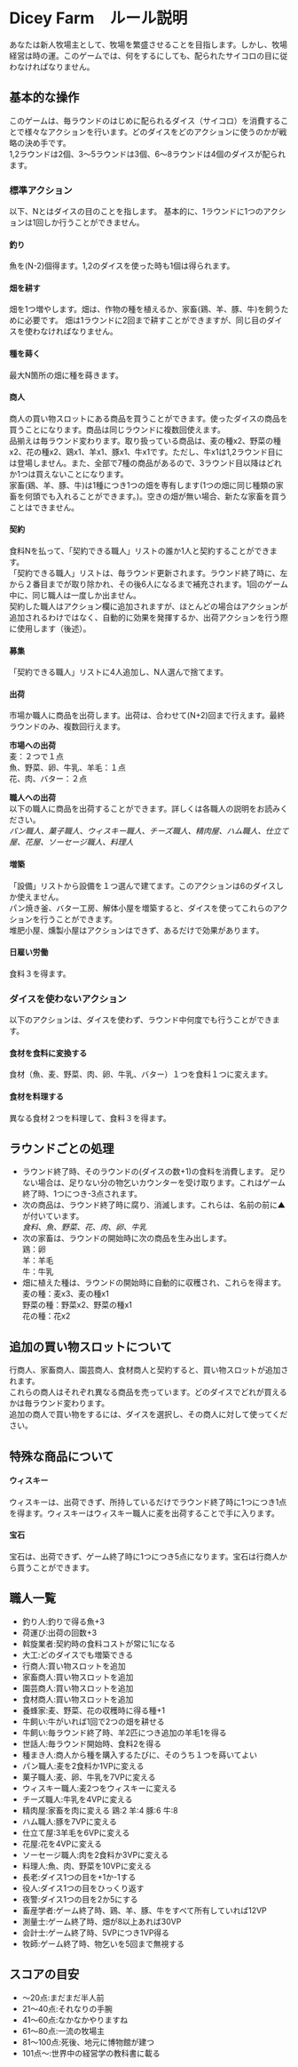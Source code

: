 # Dicey Farm　ルール説明

あなたは新人牧場主として、牧場を繁盛させることを目指します。しかし、牧場経営は時の運。このゲームでは、何をするにしても、配られたサイコロの目に従わなければなりません。

## 基本的な操作
このゲームは、毎ラウンドのはじめに配られるダイス（サイコロ）を消費することで様々なアクションを行います。どのダイスをどのアクションに使うのかが戦略の決め手です。  
1,2ラウンドは2個、3〜5ラウンドは3個、6〜8ラウンドは4個のダイスが配られます。

### 標準アクション
以下、Nとはダイスの目のことを指します。
基本的に、1ラウンドに1つのアクションは1回しか行うことができません。

#### 釣り
魚を(N-2)個得ます。1,2のダイスを使った時も1個は得られます。

#### 畑を耕す
畑を1つ増やします。畑は、作物の種を植えるか、家畜(鶏、羊、豚、牛)を飼うために必要です。
畑は1ラウンドに2回まで耕すことができますが、同じ目のダイスを使わなければなりません。

#### 種を蒔く
最大N箇所の畑に種を蒔きます。

#### 商人
商人の買い物スロットにある商品を買うことができます。使ったダイスの商品を買うことになります。商品は同じラウンドに複数回使えます。  
品揃えは毎ラウンド変わります。取り扱っている商品は、麦の種x2、野菜の種x2、花の種x2、鶏x1、羊x1、豚x1、牛x1です。ただし、牛x1は1,2ラウンド目には登場しません。また、全部で7種の商品があるので、3ラウンド目以降はどれか1つは買えないことになります。  
家畜(鶏、羊、豚、牛)は1種につき1つの畑を専有します(1つの畑に同じ種類の家畜を何頭でも入れることができます。)。空きの畑が無い場合、新たな家畜を買うことはできません。

#### 契約
食料Nを払って、「契約できる職人」リストの誰か1人と契約することができます。  
「契約できる職人」リストは、毎ラウンド更新されます。ラウンド終了時に、左から２番目までが取り除かれ、その後6人になるまで補充されます。1回のゲーム中に、同じ職人は一度しか出ません。  
契約した職人はアクション欄に追加されますが、ほとんどの場合はアクションが追加されるわけではなく、自動的に効果を発揮するか、出荷アクションを行う際に使用します（後述）。

#### 募集
「契約できる職人」リストに4人追加し、N人選んで捨てます。

#### 出荷
市場か職人に商品を出荷します。出荷は、合わせて(N+2)回まで行えます。最終ラウンドのみ、複数回行えます。

**市場への出荷**  
麦：２つで１点  
魚、野菜、卵、牛乳、羊毛：１点  
花、肉、バター：２点

**職人への出荷**  
以下の職人に商品を出荷することができます。詳しくは各職人の説明をお読みください。  
*パン職人、菓子職人、ウィスキー職人、チーズ職人、精肉屋、ハム職人、仕立て屋、花屋、ソーセージ職人、料理人*

#### 増築
「設備」リストから設備を１つ選んで建てます。このアクションは6のダイスしか使えません。  
パン焼き釜、バター工房、解体小屋を増築すると、ダイスを使ってこれらのアクションを行うことができます。  
堆肥小屋、燻製小屋はアクションはできず、あるだけで効果があります。

#### 日雇い労働
食料３を得ます。

### ダイスを使わないアクション
以下のアクションは、ダイスを使わず、ラウンド中何度でも行うことができます。
#### 食材を食料に変換する
食材（魚、麦、野菜、肉、卵、牛乳、バター）１つを食料１つに変えます。
#### 食材を料理する
異なる食材２つを料理して、食料３を得ます。

## ラウンドごとの処理
- ラウンド終了時、そのラウンドの(ダイスの数+1)の食料を消費します。
足りない場合は、足りない分の物乞いカウンターを受け取ります。これはゲーム終了時、1つにつき-3点されます。
- 次の商品は、ラウンド終了時に腐り、消滅します。これらは、名前の前に▲が付いています。  
*食料、魚、野菜、花、肉、卵、牛乳*
- 次の家畜は、ラウンドの開始時に次の商品を生み出します。  
鶏：卵  
羊：羊毛  
牛：牛乳
- 畑に植えた種は、ラウンドの開始時に自動的に収穫され、これらを得ます。  
麦の種：麦x3、麦の種x1  
野菜の種：野菜x2、野菜の種x1  
花の種：花x2

## 追加の買い物スロットについて
行商人、家畜商人、園芸商人、食材商人と契約すると、買い物スロットが追加されます。  
これらの商人はそれぞれ異なる商品を売っています。どのダイスでどれが買えるかは毎ラウンド変わります。  
追加の商人で買い物をするには、ダイスを選択し、その商人に対して使ってください。

## 特殊な商品について
#### ウィスキー
ウィスキーは、出荷できず、所持しているだけでラウンド終了時に1つにつき1点を得ます。ウィスキーはウィスキー職人に麦を出荷することで手に入ります。

#### 宝石
宝石は、出荷できず、ゲーム終了時に1つにつき5点になります。宝石は行商人から買うことができます。

## 職人一覧
- 釣り人:釣りで得る魚+3
- 荷運び:出荷の回数+3
- 斡旋業者:契約時の食料コストが常に1になる
- 大工:どのダイスでも増築できる
- 行商人:買い物スロットを追加
- 家畜商人:買い物スロットを追加
- 園芸商人:買い物スロットを追加
- 食材商人:買い物スロットを追加
- 養蜂家:麦、野菜、花の収穫時に得る種+1
- 牛飼い:牛がいれば1回で2つの畑を耕せる
- 牛飼い:毎ラウンド終了時、羊2匹につき追加の羊毛1を得る
- 世話人:毎ラウンド開始時、食料2を得る
- 種まき人:商人から種を購入するたびに、そのうち１つを蒔いてよい
- パン職人:麦を2食料か1VPに変える
- 菓子職人:麦、卵、牛乳を7VPに変える
- ウィスキー職人:麦2つをウィスキーに変える
- チーズ職人:牛乳を4VPに変える
- 精肉屋:家畜を肉に変える 鶏:2 羊:4 豚:6 牛:8
- ハム職人:豚を7VPに変える
- 仕立て屋:3羊毛を6VPに変える
- 花屋:花を4VPに変える
- ソーセージ職人:肉を2食料か3VPに変える
- 料理人:魚、肉、野菜を10VPに変える
- 長老:ダイス1つの目を+1か-1する
- 役人:ダイス1つの目をひっくり返す
- 夜警:ダイス1つの目を2か5にする
- 畜産学者:ゲーム終了時、鶏、羊、豚、牛をすべて所有していれば12VP
- 測量士:ゲーム終了時、畑が8以上あれば30VP
- 会計士:ゲーム終了時、5VPにつき1VP得る
- 牧師:ゲーム終了時、物乞いを5回まで無視する

## スコアの目安
- 〜20点:まだまだ半人前
- 21〜40点:それなりの手腕
- 41〜60点:なかなかやりますね
- 61〜80点:一流の牧場主
- 81〜100点:死後、地元に博物館が建つ
- 101点〜:世界中の経営学の教科書に載る